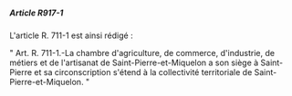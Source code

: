 ##### Article R917-1

L'article R. 711-1 est ainsi rédigé :

" Art. R. 711-1.-La chambre d'agriculture, de commerce, d'industrie, de métiers et de l'artisanat de Saint-Pierre-et-Miquelon a son siège à Saint-Pierre et sa circonscription s'étend à la collectivité territoriale de Saint-Pierre-et-Miquelon. "

